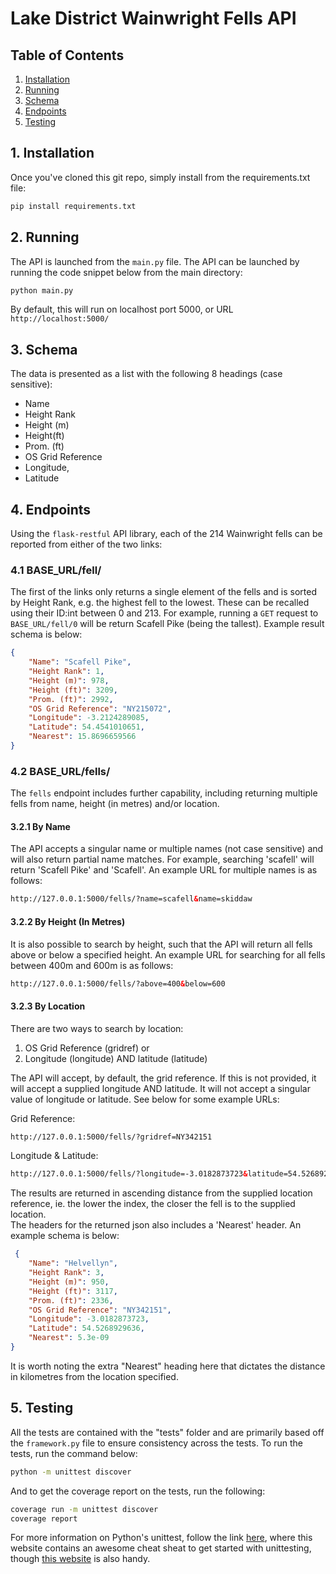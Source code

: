 # Lake District Wainwright Fells API
            

## Table of Contents
1. [Installation](#installation)
2. [Running](#running)
3. [Schema](#schema)
4. [Endpoints](#endpoints)
5. [Testing](#testing)

## 1. Installation
Once you've cloned this git repo, simply install from the requirements.txt file:
```bash
pip install requirements.txt
```

## 2. Running
The API is launched from the ```main.py``` file.  The API can be launched by running the code snippet below from the main directory:
```bash
python main.py
```

By default, this will run on localhost port 5000, or URL ```http://localhost:5000/```

## 3. Schema
The data is presented as a list with the following 8 headings (case sensitive):     
- Name
- Height Rank
- Height (m)
- Height(ft)
- Prom. (ft)
- OS Grid Reference
- Longitude, 
- Latitude


## 4. Endpoints

Using the ```flask-restful``` API library, each of the 214 Wainwright fells can be reported from either of the two links:

### 4.1 BASE_URL/fell/
The first of the links only returns a single element of the fells and is sorted by Height Rank, e.g. the highest fell to the lowest.  These can be recalled using their ID:int between 0 and 213.  For example, running a ```GET``` request to ```BASE_URL/fell/0``` will be return Scafell Pike (being the tallest).  Example result schema is below:
```json
{
    "Name": "Scafell Pike",
    "Height Rank": 1,
    "Height (m)": 978,
    "Height (ft)": 3209,
    "Prom. (ft)": 2992,
    "OS Grid Reference": "NY215072",
    "Longitude": -3.2124289085,
    "Latitude": 54.4541010651,
    "Nearest": 15.8696659566
}
```

### 4.2 BASE_URL/fells/
The ```fells``` endpoint includes further capability, including returning multiple fells from name, height (in metres) and/or location.  

#### 3.2.1 By Name
The API accepts a singular name or multiple names (not case sensitive) and will also return partial name matches.  For example, searching 'scafell' will return 'Scafell Pike' and 'Scafell'.  An example URL for multiple names is as follows:
```html
http://127.0.0.1:5000/fells/?name=scafell&name=skiddaw
```

#### 3.2.2 By Height (In Metres)
It is also possible to search by height, such that the API will return all fells above or below a specified height.  An example URL for searching for all fells between 400m and 600m is as follows:
```html
http://127.0.0.1:5000/fells/?above=400&below=600
```

#### 3.2.3 By Location
There are two ways to search by location:
1. OS Grid Reference (gridref)
or
2. Longitude (longitude) AND latitude (latitude)    

The API will accept, by default, the grid reference.  If this is not provided, it will accept a supplied longitude AND latitude.  It will not accept a singular value of longitude or latitude.  See below for some example URLs:

Grid Reference:
```html
http://127.0.0.1:5000/fells/?gridref=NY342151
````

Longitude & Latitude:
```html
http://127.0.0.1:5000/fells/?longitude=-3.0182873723&latitude=54.5268929636
```

The results are returned in ascending distance from the supplied location reference, ie. the lower the index, the closer the fell is to the supplied location.  
The headers for the returned json also includes a 'Nearest' header.  An example schema is below:
```json
 {
    "Name": "Helvellyn",
    "Height Rank": 3,
    "Height (m)": 950,
    "Height (ft)": 3117,
    "Prom. (ft)": 2336,
    "OS Grid Reference": "NY342151",
    "Longitude": -3.0182873723,
    "Latitude": 54.5268929636,
    "Nearest": 5.3e-09
}
```

It is worth noting the extra "Nearest" heading here that dictates the distance in kilometres from the location specified.

## 5. Testing
All the tests are contained with the "tests" folder and are primarily based off the ```framework.py``` file to ensure consistency across the tests.  To run the tests, run the command below:
```bash
python -m unittest discover
```
And to get the coverage report on the tests, run the following:
```bash
coverage run -m unittest discover
coverage report
```
For more information on Python's unittest, follow the link [here](https://kapeli.com/cheat_sheets/Python_unittest_Assertions.docset/Contents/Resources/Documents/index), where this website contains an awesome cheat sheat to get started with unittesting, though [this website](https://edu.anarcho-copy.org/Programming%20Languages/Python/Python%20CheatSheet/beginners_python_cheat_sheet_pcc_testing.pdf) is also handy.